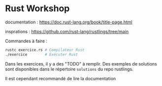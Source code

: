 # Rust Workshop

documentation : https://doc.rust-lang.org/book/title-page.html

insprations : https://github.com/rust-lang/rustlings/tree/main

Commandes à faire :

```bash
rustc exercice.rs # Compilateur Rust
./exercice        # Exécuter Rust
```

Dans les exercices, il y a des "TODO" à remplir. Des exemples de solutions sont disponibles dans le répertoire `solutions` du repo rustlings.

Il est cependant recommandé de lire la documentation
